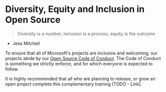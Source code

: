 # Diversity, Equity and Inclusion in Open Source

> Diversity is a number, inclusion is a process, equity is the outcome
- Jess Mitchell

To ensure that all of Microsoft's projects are inclusive and welcoming, our projects abide by our [Open Source Code of Conduct](https://opensource.microsoft.com/codeofconduct/).   The Code of Conduct is something we strictly enforce, and for which everyone is expected to follow. 

It is highly recommended that all who are planning to release, or grow an open project complete this complementary training [TODO - Link].
